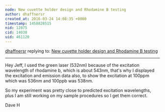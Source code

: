 ```yaml
---
node: New cuvette holder design and Rhodamine B testing
author: dhaffnersr
created_at: 2016-03-24 14:08:35 +0000
timestamp: 1458828515
nid: 12875
cid: 14038
uid: 461120
---
```




[dhaffnersr](../profile/dhaffnersr) replying to: [New cuvette holder design and Rhodamine B testing](../notes/dhaffnersr/03-22-2016/new-cuvette-holder-design-and-rhodamine-b-testing)

----
Hey Jeff, I used the green laser (532nm) because of the excitation wavelength of rhodamine b, which is about 543nm, that's why I displayed the excitation and emission data also, to show the excitation at 100ppm which was 536nm and 100ppb was 538nm.

So my experiment was pretty close to predicted excitation wavelengths, plus I am still working on my  sample procedures so I get them correct.

Dave H

